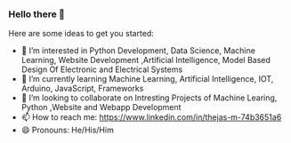 ### Hello there 👋


Here are some ideas to get you started:

- 👀 I’m interested in Python Development, Data Science, Machine Learning, Website Development ,Artificial Intelligence, Model Based Design Of Electronic and Electrical Systems
- 🌱 I’m currently learning Machine Learning, Artificial Intelligence, IOT, Arduino, JavaScript, Frameworks 
- 👯 I’m looking to collaborate on Intresting Projects of Machine Learing, Python ,Website and Webapp Development
- 📫 How to reach me: https://www.linkedin.com/in/thejas-m-74b3651a6
- 😄 Pronouns: He/His/Him


